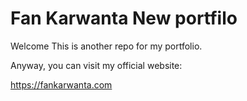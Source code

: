 # Fan Karwanta New portfilo

Welcome
This is another repo for my portfolio.

Anyway, you can visit my official website: 

https://fankarwanta.com
